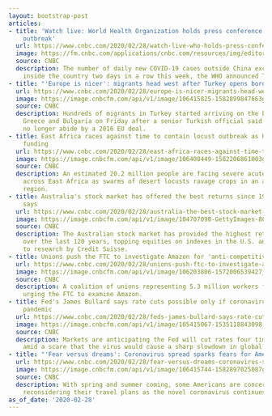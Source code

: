 ```yaml
---
layout: bootstrap-post
articles:
- title: 'Watch live: World Health Organization holds press conference on the coronavirus
    outbreak'
  url: https://www.cnbc.com/2020/02/28/watch-live-who-holds-press-conference-on-the-coronavirus-outbreak.html
  image: https://fm.cnbc.com/applications/cnbc.com/resources/img/editorial/2020/02/13/106389448-1581604806669rts31nyx.1910x1000.jpg
  source: CNBC
  description: The number of daily new COVID-19 cases outside China exceeded those
    inside the country two days in a row this week, the WHO announced Thursday.
- title: "'Europe is nicer': migrants head west after Turkey opens border"
  url: https://www.cnbc.com/2020/02/28/europe-is-nicer-migrants-head-west-after-turkey-opens-border.html
  image: https://image.cnbcfm.com/api/v1/image/106415825-1582899847663gettyimages-1203951956.jpeg?v=1582899873
  source: CNBC
  description: Hundreds of migrants in Turkey started arriving on the borders with
    Greece and Bulgaria on Friday after a senior Turkish official said Ankara would
    no longer abide by a 2016 EU deal.
- title: East Africa races against time to contain locust outbreak as UN pleads for
    funding
  url: https://www.cnbc.com/2020/02/28/east-africa-races-against-time-to-contain-locusts-as-un-pleads-for-funding.html
  image: https://image.cnbcfm.com/api/v1/image/106400449-1582206861003gettyimages-1195325273.jpeg?v=1582207253
  source: CNBC
  description: An estimated 20.2 million people are facing severe acute food insecurity
    across East Africa as swarms of desert locusts ravage crops in an already vulnerable
    region.
- title: Australia's stock market has offered the best returns since 1900, research
    says
  url: https://www.cnbc.com/2020/02/28/australia-the-best-stock-market-since-1900-credit-suisse-says.html
  image: https://image.cnbcfm.com/api/v1/image/104707098-GettyImages-800655588.jpg?v=1568859495
  source: CNBC
  description: The Australian stock market has provided the highest returns to investors
    over the last 120 years, topping equities on indexes in the U.S. and Europe, according
    to research by Credit Suisse.
- title: Unions push the FTC to investigate Amazon for 'anti-competitive practices'
  url: https://www.cnbc.com/2020/02/28/unions-push-ftc-to-investigate-amazon-for-anti-competitive-practices.html
  image: https://image.cnbcfm.com/api/v1/image/106203806-1572006539427jeff.jpg?v=1582895707
  source: CNBC
  description: A coalition of unions representing 5.3 million workers filed a petition
    urging the FTC to examine Amazon.
- title: Fed's James Bullard says rate cuts possible only if coronavirus turns into
    pandemic
  url: https://www.cnbc.com/2020/02/28/feds-james-bullard-says-rate-cuts-possible-only-if-coronavirus-turns-into-pandemic.html
  image: https://image.cnbcfm.com/api/v1/image/105415067-1535118843098_y2a4420.jpg?v=1535119035
  source: CNBC
  description: Markets are anticipating the Fed will cut rates four times this year
    amid a scare that the virus would cause a sharp slowdown in global growth.
- title: "'Fear versus dreams': Coronavirus spread sparks fears for American travelers"
  url: https://www.cnbc.com/2020/02/28/fear-versus-dreams-coronavirus-spread-sparks-fears-for-american-travelers.html
  image: https://image.cnbcfm.com/api/v1/image/106415744-1582897025087gettyimages-1203910888.jpeg?v=1582897105
  source: CNBC
  description: With spring and summer coming, some Americans are concerned about or
    reconsidering their travel plans as the novel coronavirus continues to spread.
as_of_date: '2020-02-28'
---
```


